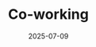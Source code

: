 ---
title: Co-working
date: 2025-07-09
time: 11AM - 6PM
link: "../events/coworking"
calendarOnly: true
---
